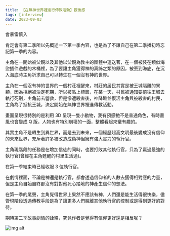 ```yaml
---
title: 【在無神世界裡進行傳教活動】觀後感
tags: [interview]
date: 2023-09-03
---
```

<!--truncate-->
會暴雷慎入





肯定會有第二季所以先概述一下第一季內容，也是為了不讓自己在第二季播初時忘記第一季的內容。

主角在一開始被父親以及其他以父親為教主的團體中運送著，在一個被裝在類似海盜插件遊戲的木桶裡，為了要讓主角獲得神的真諦之類的原因，被丟到海底，在沉入海底時主角祈求自己可以轉生在一個沒有神的世界。

主角在一個沒有神的世界的一個村莊裡醒來，村莊的居民其實是被王城隔離的異類，因為拒絕被決定死期，所以被貼上標籤，在某一天，村民被通知要前往王城去執行死刑，主角前去營救，但是慘遭殺害後，神降臨並復活主角與被殺害的村民，主角為了抵抗王城，決定開始在無神世界裡進傳教活動。

畫面呈現很特別的是利用 3D 呈現一隻小動物，我有預感牠不是普通角色，有時畫風也會變成 Q 版，人物也有特別崩壞的一面，整體看起來蠻有趣的。

其實主角不是轉生到異世界，而是去到未來，一個經歷超高文明最後變成沒有信仰的未來世界，充斥著許多被改造成偽神但擁有強大實力的執行官。

主角現階段的任務是在增加信徒的同時，也要打敗其他執行官，只為了贏過最強的執行官(曾經在主角甦醒的村里生活過)。

在第一季結束時已經收服 3 位執行官。

在劇情裡面，不論是神還是執行官，都會透過信仰者的人數去獲得相對應的力量，但是主角自始自終都沒有對對他死心踏地的神產生信仰的想法。

在第一季的尾聲，主角覺得世界上果然不應該有神，人們還是能生活得很快樂，儘管現階段透過傳教手段是為了讓更多人們脫離其他執行官的控制或是得到更好的對待。

期待第二季故事劇情的詮釋，究竟作者是覺得有信仰更好還是相反呢？

![img alt](/img/blog/what-god-does-in-a-world-without-gods.jpg)
